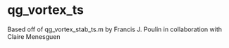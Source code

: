 qg_vortex_ts
============

Based off of qg_vortex_stab_ts.m by Francis J. Poulin in collaboration with Claire Menesguen
